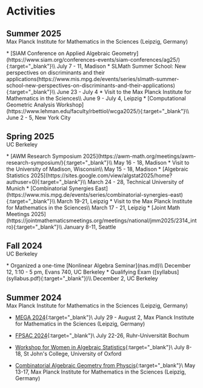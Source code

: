 # Activities


<h2 style="margin-bottom: 0;">Summer 2025</h2>
<p style="margin-top: 0;">Max Planck Institute for Mathematics in the Sciences (Leipzig, Germany)</p>
* [SIAM Conference on Applied Algebraic Geometry](https://www.siam.org/conferences-events/siam-conferences/ag25/){:target="_blank"}\\
July 7 - 11, Madison
* SLMath Summer School: New perspectives on discriminants and their applications(https://www.mis.mpg.de/events/series/slmath-summer-school-new-perspectives-on-discriminants-and-their-applications){:target="_blank"}\\
June 23 - July 4
* Visit to the Max Planck Institute for Mathematics in the Sciences\\
June 9 - July 4, Leipzig
* [Computational Geometric Analysis Workshop](https://www.lehman.edu/faculty/rbettiol/wcga2025/){:target="_blank"}\\
June 2 - 5, New York City

<h2 style="margin-bottom: 0;">Spring 2025</h2>
<p style="margin-top: 0;"> UC Berkeley</p>
* [AWM Research Symposium 2025](https://awm-math.org/meetings/awm-research-symposium/){:target="_blank"}\\
May 16 - 18, Madison
* Visit to the University of Madison, Wisconsin\\
May 15 - 18, Madison
* [Algebraic Statistics 2025](https://sites.google.com/view/algstat2025/home?authuser=0){:target="_blank"}\\
March 24 - 28, Technical University of Munich
* [Combinatorial Synergies East](https://www.mis.mpg.de/events/series/combinatorial-synergies-east){:target="_blank"}\\
March 19-21, Leipzig
* Visit to the Max Planck Institute for Mathematics in the Sciences\\
March 17 - 21, Leipzig
* [Joint Math Meetings 2025](https://jointmathematicsmeetings.org/meetings/national/jmm2025/2314_intro){:target="_blank"}\\
January 8-11, Seattle

<h2 style="margin-bottom: 0;">Fall 2024</h2>
<p style="margin-top: 0;">UC Berkeley</p>
* Organized a one-time [Nonlinear Algebra Seminar](nas.md)\\
December 12, 1:10 - 5 pm, Evans 740, UC Berkeley
* Qualifying Exam ([syllabus](syllabus.pdf){:target="_blank"})\\
December 2, UC Berkeley

<h2 style="margin-bottom: 0;">Summer 2024</h2>
<p style="margin-top: 0;">Max Planck Institute for Mathematics in the Sciences (Leipzig, Germany)</p>

* [MEGA 2024](https://www.mis.mpg.de/events/series/mega-2024){:target="_blank"}\\
July 29 - August 2, Max Planck Institute for Mathematics in the Sciences (Leipzig, Germany)

* [FPSAC 2024](https://fpsac2024.rub.de){:target="_blank"}\\
July 22-26, Ruhr-Universität Bochum

* [Workshop for Women in Algebraic Statistics](https://sites.google.com/view/jane-ivy-coons/women-in-alg-stat?authuser=0){:target="_blank"}\\
July 8-18, St John's College, University of Oxford

* [Combinatorial Algebraic Geometry from Physcis](https://www.mis.mpg.de/events/series/combinatorial-algebraic-geometry-from-physics){:target="_blank"}\\
May 13-17, Max Planck Institute for Mathematics in the Sciences (Leipzig, Germany)


